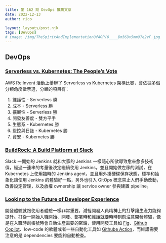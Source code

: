 ```yaml
---
title: 第 162 期 DevOps 推薦文章
date: 2022-12-13
author: rico

layout: layouts/post.njk
tags: [DevOps]
# image: /img/TheSpiritAndImplementationOfAOP/0____Bm36Dv5mm97e2vF.jpg
---
```


## DevOps

<!-- summary -->
### [Serverless vs. Kubernetes: The People’s Vote](https://thenewstack.io/serverless-vs-kubernetes-the-peoples-vote/)

AWS Re:Invent 活動上舉辦了 Serverless vs Kubernetes 架構比賽，會依據多個分類角度做票選，分類的項目有：<!-- summary -->
1. 維護性 - Serverless 勝
2. 成本 - Serverless 勝
3. 擴展性 - Serverless 勝
4. 開發友善度 - 雙方平手
5. 生態系 - Kubernetes 勝
6. 監控與日誌 - Kubernetes 勝
7. 資安 - Kubernetes 勝

### [BuildRock: A Build Platform at Slack](https://slack.engineering/buildrock-a-build-platform-at-slack/)

Slack 一開始的 Jenkins 就和大家的 Jenkins 一樣隨心所欲導致愈來愈多技術債，經過一連串的考量後決定繼續使用 Jenkins，並且開始做左移的測試，在 Kubernetes 上使用臨時的 Jenkins agent，並且用外掛硬碟保存狀態，標準和抽象化讓使用 Jenkins 的體驗好一點，另外也引入 GitOps 概念禁止人們手動改動，改善設定管理，以及放權 ownership 讓 service owner 參與建置 pipeline。

### [Looking to the Future of Developer Experience](https://devops.com/looking-to-the-future-of-developer-experience/)

開發體驗就跟使用者體驗一樣非常重要，減輕開發人員精神上的打擊讓生產力能夠提升。打從一開始入職開始、開發、部署時和維護就要時時刻刻注意開發體驗，像是在入職時創帳號時會自動生產需要的密鑰，使用開發工具如 [Fig](https://fig.io/)、[Github Copilot](https://github.com/features/copilot)、low-code 的軟體或者一些自動化工具如 [Githube Action](https://github.com/features/actions)，而維護需要注意的是 dependencies 要能夠自動檢查。
